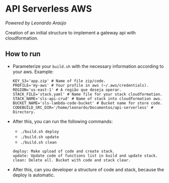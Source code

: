 # API Serverless AWS

*Powered by Leonardo Araújo*

Creation of an initial structure to implement a gateway api with cloudformation.

## How to run

- Parameterize your `build.sh` with the necessary information according to your aws. Example:

    ```
    KEY_S3='app.zip' # Name of file zip/code.
    PROFILE='my-aws' # Your profile in aws (~/.aws/credentials).
    REGION='us-east-1' # A região que deseja operar.
    STACK_FILE='stack.yaml' # Name file for your stack cloudformation.
    STACK_NAME='sls-api-crud' # Name of stack into cloudformation aws.
    BUCKET_NAME='sls-lambda-code-bucket' # Bucket name for store code.
    CODEBUILD_SRC_DIR='/home/leonardo/Documentos/api-serverless' # Directory.
    ```

- After this, you can run the following commands:
    - `./build.sh deploy`
    - `./build.sh update`
    - `./build.sh clean`

    ```
    deploy: Make upload of code and create stack.
    update: Update code of functions list in build and update stack.
    clean: Delete all. Bucket with code and stack clear.
    ```

- After this, can you developer a structure of code and stack, because the deploy is automatic.

